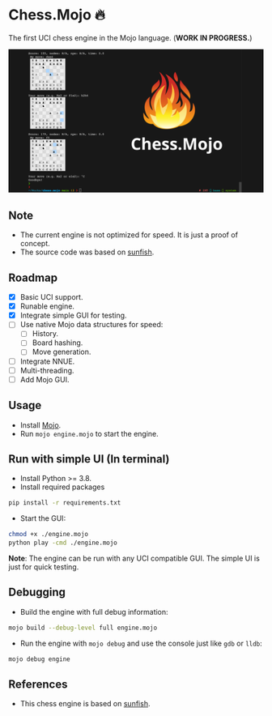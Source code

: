 # Chess.Mojo 🔥

The first UCI chess engine in the Mojo language. (**WORK IN PROGRESS.**)

![Chess.Mojo](./chess.mojo.png)

## Note

- The current engine is not optimized for speed. It is just a proof of concept.
- The source code was based on [sunfish](https://github.com/thomasahle/sunfish/).

## Roadmap

- [x] Basic UCI support.
- [x] Runable engine.
- [x] Integrate simple GUI for testing.
- [ ] Use native Mojo data structures for speed:
  - [ ] History.
  - [ ] Board hashing.
  - [ ] Move generation.
- [ ] Integrate NNUE.
- [ ] Multi-threading.
- [ ] Add Mojo GUI.

## Usage

- Install [Mojo](https://docs.modular.com/mojo/manual/get-started/).
- Run `mojo engine.mojo` to start the engine.

## Run with simple UI (In terminal)

- Install Python >= 3.8.
- Install required packages

```bash
pip install -r requirements.txt
```

- Start the GUI:

```bash
chmod +x ./engine.mojo
python play -cmd ./engine.mojo
```

**Note**: The engine can be run with any UCI compatible GUI. The simple UI is just for quick testing.

## Debugging

- Build the engine with full debug information:

```bash
mojo build --debug-level full engine.mojo
```

- Run the engine with `mojo debug` and use the console just like `gdb` or `lldb`:

```bash
mojo debug engine
```

## References

- This chess engine is based on [sunfish](https://github.com/thomasahle/sunfish/).
